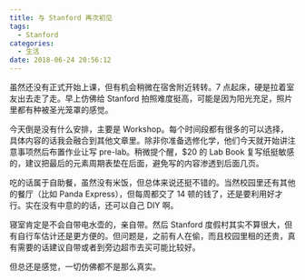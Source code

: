 ```yaml
---
title: 与 Stanford 再次初见
tags:
  - Stanford
categories:
  - 生活
date: 2018-06-24 20:56:12
---
```


虽然还没有正式开始上课，但有机会稍微在宿舍附近转转。7 点起床，硬是拉着室友出去走了走。早上仿佛给 Stanford 拍照难度挺高，可能是因为阳光充足，照片里都有种被圣光笼罩的感觉。

今天倒是没有什么安排，主要是 Workshop。每个时间段都有很多的可以选择，具体内容的话我会融合到其他文章里。除非你准备选修化学，他们今天就开始讲注意事项然后布置作业让写 pre-lab。稍微提个醒，$20 的 Lab Book 复写纸挺敏感的，建议把最后的元素周期表垫在后面，避免写的内容渗透到后面几页。

吃的话属于自助餐，虽然没有米饭，但总体来说还挺不错的。当然校园里还有其他的餐厅（比如 Panda Express），但每周都交了 14 顿的钱了，还是要利用好才行。实在没有中意的的话，还可以自己 DIY 啊。

寝室肯定是不会自带电水壶的，亲自带。然后 Stanford 度假村其实不算很大，但有自行车估计还是更方便的。但问题是，之前有人在偷，而且校园里租的还贵，真有需要的话建议自带或者到旁边超市去买可能比较好。

但总还是感觉，一切仿佛都不是那么真实。
